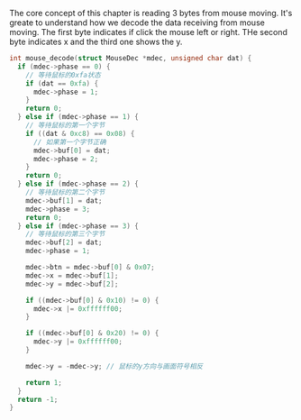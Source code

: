 The core concept of this chapter is reading 3 bytes from mouse moving. It's greate to understand how we decode the data receiving from mouse moving. The first byte indicates if click the mouse left or right. THe second byte indicates x and the third one shows the y.
``` C
int mouse_decode(struct MouseDec *mdec, unsigned char dat) {
  if (mdec->phase == 0) {
    // 等待鼠标的0xfa状态
    if (dat == 0xfa) {
      mdec->phase = 1;
    }
    return 0;
  } else if (mdec->phase == 1) {
    // 等待鼠标的第一个字节
    if ((dat & 0xc8) == 0x08) {
      // 如果第一个字节正确
      mdec->buf[0] = dat;
      mdec->phase = 2;
    }
    return 0;
  } else if (mdec->phase == 2) {
    // 等待鼠标的第二个字节
    mdec->buf[1] = dat;
    mdec->phase = 3;
    return 0;
  } else if (mdec->phase == 3) {
    // 等待鼠标的第三个字节
    mdec->buf[2] = dat;
    mdec->phase = 1;

    mdec->btn = mdec->buf[0] & 0x07;
    mdec->x = mdec->buf[1];
    mdec->y = mdec->buf[2];

    if ((mdec->buf[0] & 0x10) != 0) {
      mdec->x |= 0xffffff00;
    }

    if ((mdec->buf[0] & 0x20) != 0) {
      mdec->y |= 0xffffff00;
    }

    mdec->y = -mdec->y; // 鼠标的y方向与画面符号相反

    return 1;
  }
  return -1;
}
```
